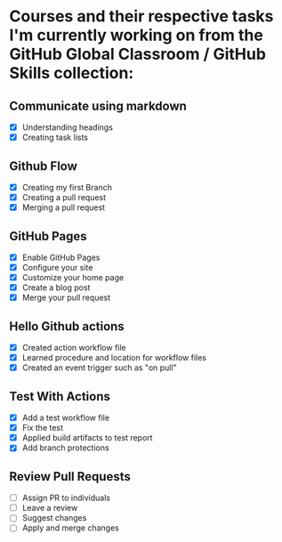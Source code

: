 # Courses and their respective tasks I'm currently working on from the GitHub Global Classroom / GitHub Skills collection:
## Communicate using markdown
  - [x] Understanding headings
  - [x] Creating task lists
## Github Flow
  - [x] Creating my first Branch
  - [x] Creating a pull request
  - [x] Merging a pull request
## GitHub Pages
  - [x] Enable GitHub Pages
  - [x] Configure your site
  - [x] Customize your home page
  - [x] Create a blog post
  - [x] Merge your pull request
## Hello Github actions
  - [x] Created action workflow file
  - [x] Learned procedure and location for workflow files
  - [x] Created an event trigger such as "on pull"
## Test With Actions
 - [x] Add a test workflow file
 - [x] Fix the test
 - [x] Applied build artifacts to test report
 - [x] Add branch protections
## Review Pull Requests
 - [ ] Assign PR to individuals
 - [ ] Leave a review
 - [ ] Suggest changes
 - [ ] Apply and merge changes
